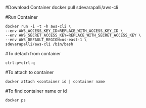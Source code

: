 #Download Container
docker pull sdevarapalli/aws-cli

#Run Container
```
docker run -i -t -h aws-cli \
--env AWS_ACCESS_KEY_ID=REPLACE_WITH_ACCESS_KEY_ID \
--env AWS_SECRET_ACCESS_KEY=REPLACE_WITH_SECRET_ACCESS_KEY \
--env AWS_DEFAULT_REGION=us-east-1 \
sdevarapalli/aws-cli /bin/bash
```

#To detach from container
```
ctrl-p+ctrl-q
```

#To attach to container
```
docker attach <container id | container name
```

#To find container name or id
```
docker ps
```


